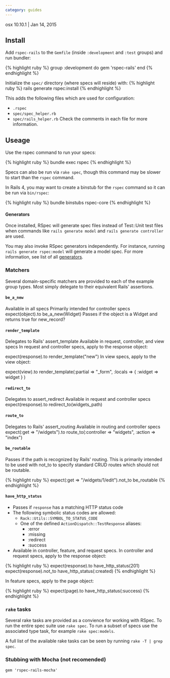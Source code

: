 ```yaml
---
category: guides
---
```

osx 10.10.1 | Jan 14, 2015

## Install
Add `rspec-rails` to the `Gemfile` (inside `:development` and `:test` groups) and run bundler:

{% highlight ruby %}
group :development do
  gem 'rspec-rails'
end
{% endhighlight %}


Initialize the `spec/` directory (where specs will reside) with:
{% highlight ruby %}
rails generate rspec:install
{% endhighlight %}

This adds the following files which are used for configuration:
- `.rspec`
- `spec/spec_helper.rb`
- `spec/rails_helper.rb`
Check the comments in each file for more information.

## Useage

Use the rspec command to run your specs:

{% highlight ruby %}
bundle exec rspec
{% endhighlight %}

Specs can also be run via `rake spec`, though this command may be slower to start than the `rspec` command.

In Rails 4, you may want to create a binstub for the `rspec` command so it can be run via `bin/rspec`:

{% highlight ruby %}
bundle binstubs rspec-core
{% endhighlight %}

#### Generators
Once installed, RSpec will generate spec files instead of Test::Unit test files when commands like `rails generate model` and `rails generate controller` are used.

You may also invoke RSpec generators independently. For instance, running `rails generate rspec:model` will generate a model spec. For more information, see list of all [generators][rspec generators].


### Matchers

Several domain-specific matchers are provided to each of the example group types. Most simply delegate to their equivalent Rails' assertions.

#### `be_a_new`

Available in all specs
Primarily intended for controller specs
expect(object).to be_a_new(Widget)
Passes if the object is a Widget and returns true for new_record?

#### `render_template`

Delegates to Rails' assert_template
Available in request, controller, and view specs
In request and controller specs, apply to the response object:

expect(response).to render_template("new")
In view specs, apply to the view object:

expect(view).to render_template(:partial => "_form", :locals => { :widget => widget } )
#### `redirect_to`

Delegates to assert_redirect
Available in request and controller specs
expect(response).to redirect_to(widgets_path)

#### `route_to`

Delegates to Rails' assert_routing
Available in routing and controller specs
expect(:get => "/widgets").to route_to(:controller => "widgets", :action => "index")

#### `be_routable`

Passes if the path is recognized by Rails' routing. This is primarily intended to be used with not_to to specify standard CRUD routes which should not be routable.

{% highlight ruby %}
expect(:get => "/widgets/1/edit").not_to be_routable
{% endhighlight %}

#### `have_http_status`

- Passes if `response` has a matching HTTP status code
- The following symbolic status codes are allowed:
    * `Rack::Utils::SYMBOL_TO_STATUS_CODE`
    * One of the defined `ActionDispatch::TestResponse` aliases:
       + :error
       + :missing
       + :redirect
       + :success
- Available in controller, feature, and request specs.
In controller and request specs, apply to the response object:

{% highlight ruby %}
expect(response).to have_http_status(201)
expect(response).not_to have_http_status(:created)
{% endhighlight %}

In feature specs, apply to the page object:

{% highlight ruby %}
expect(page).to have_http_status(:success)
{% endhighlight %}

### `rake` tasks

Several rake tasks are provided as a convience for working with RSpec. To run the entire spec suite use `rake spec`. To run a subset of specs use the associated type task, for example `rake spec:models`.

A full list of the available rake tasks can be seen by running `rake -T | grep spec`.
















### Stubbing with Mocha (not recomended)
`gem 'rspec-rails-mocha'`









[rspec-rails]: https://github.com/rspec/rspec-rails
[rspec generators]: https://www.relishapp.com/rspec/rspec-rails/docs/generators
